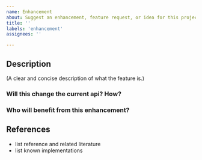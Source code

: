 ```yaml
---
name: Enhancement
about: Suggest an enhancement, feature request, or idea for this project
title: ''
labels: 'enhancement'
assignees: ''

---
```


## Description
(A clear and concise description of what the feature is.)

### Will this change the current api? How?

### Who will benefit from this enhancement?

## References
- list reference and related literature
- list known implementations
